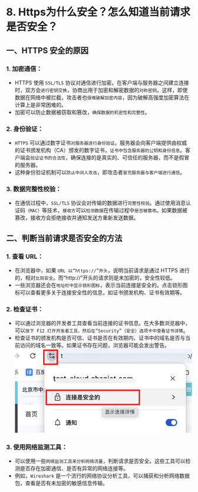 # 8. Https为什么安全？怎么知道当前请求是否安全？

## **一、HTTPS 安全的原因**

### 1. **加密通信**：
   - HTTPS 使用 `SSL/TLS` 协议对通信进行加密。在客户端与服务器之间建立连接时，双方会`进行密钥交换`，协商出用于加密和解密数据的`对称密钥`。这样，即使数据在网络中被拦截，攻击者也`很难破解加密内容`，因为破解高强度加密算法在计算上是非常困难的。
   - 加密可以防止数据被窃取和篡改，`确保数据的机密性和完整性`。

### 2. **身份验证**：
   - `HTTPS` 可以通过数字证书`对服务器进行身份验证`。服务器会向客户端提供由权威的证书颁发机构（CA）颁发的数字证书，`证书中包含服务器的公钥和身份信息`。客户端会`验证证书的合法性`，确保连接的是真实的、可信任的服务器，而不是假冒的服务器。
   - 这种身份验证机制可以`防止中间人攻击`，即攻击者`冒充服务器与客户端进行通信`。

### 3. **数据完整性校验**：
   - 在通信过程中，`SSL/TLS` 协议会对传输的数据进行`完整性校验`。通过使用消息认证码`（MAC）`等技术，`接收方`可以`检测数据`在传输过程中`是否被篡改`。如果数据被篡改，接收方会拒绝接收并通知发送方重新发送数据。

## **二、判断当前请求是否安全的方法**

### 1. **查看 URL**：
   - 在浏览器中，如果 `URL 以“https://”开头`，说明当前请求是通过 HTTPS 进行的，相对`比较安全`。而“http://”开头的请求则是未加密的，安全性较低。
   - 一些浏览器还会在`地址栏中显示锁形图标`，表示当前连接是安全的。点击锁形图标可以查看更多关于连接安全性的信息，如证书颁发机构、证书有效期等。

### 2. **检查证书**：
   - 可以通过浏览器的开发者工具查看当前连接的证书信息。在大多数浏览器中，可以`按下 F12 打开开发者工具，然后在“Security”（安全）选项卡中查看证书详情`。
   - 检查证书的颁发机构是否可信、证书是否在有效期内、证书中的域名是否与当前访问的域名一致等。如果证书存在问题，浏览器可能会发出警告。
   ![abb6e0df5049732f82453cc7c1a79ddf](./image/7F2B631C-FCE7-48B1-B82C-A887F305AC34.png)

### 3. **使用网络监测工具**：
   - 可以使用一些`网络监测工具来分析网络流量`，判断请求是否安全。这些工具可以检测是否存在加密通信、是否有异常的网络连接等。
   - 例如，`Wireshark` 是一个流行的网络协议分析工具，可以捕获和分析网络数据包，查看是否有未加密的敏感信息传输。
